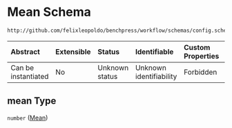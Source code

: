 # Mean Schema

```txt
http://github.com/felixleopoldo/benchpress/workflow/schemas/config.schema.json#/definitions/notears_dag_sampling/properties/mean
```



| Abstract            | Extensible | Status         | Identifiable            | Custom Properties | Additional Properties | Access Restrictions | Defined In                                                        |
| :------------------ | :--------- | :------------- | :---------------------- | :---------------- | :-------------------- | :------------------ | :---------------------------------------------------------------- |
| Can be instantiated | No         | Unknown status | Unknown identifiability | Forbidden         | Allowed               | none                | [config.schema.json\*](config.schema.json "open original schema") |

## mean Type

`number` ([Mean](config-definitions-notears_dag_sampling-item-properties-mean.md))
